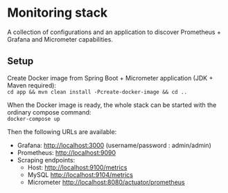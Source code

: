 # Monitoring stack
A collection of configurations and an application to discover Prometheus + Grafana and Micrometer capabilities.

## Setup
Create Docker image from Spring Boot + Micrometer application (JDK + Maven required):  
`cd app && mvn clean install -Pcreate-docker-image && cd ..`  

When the Docker image is ready, the whole stack can be started with the ordinary compose command:  
`docker-compose up`  

Then the following URLs are available:
- Grafana: [http://localhost:3000](http://localhost:3000) (username/password : admin/admin)
- Prometheus: [http://localhost:9090](http://localhost:9090)
- Scraping endpoints:
  * Host: [http://localhost:9100/metrics](http://localhost:9100/metrics)
  * MySQL [http://localhost:9104/metrics](http://localhost:9104/metrics)
  * Micrometer [http://localhost:8080/actuator/prometheus](http://localhost:8080/actuator/prometheus)
